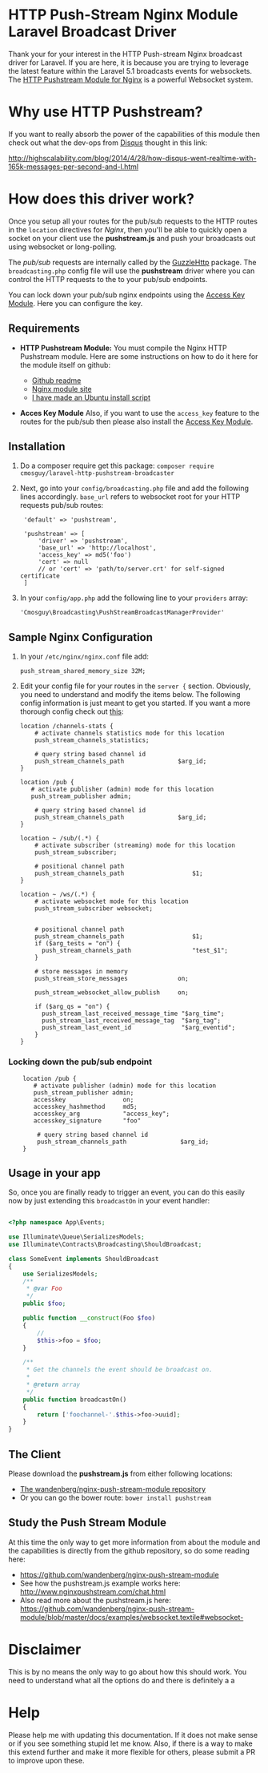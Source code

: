 # HTTP Push-Stream Nginx Module Laravel Broadcast Driver 

Thank your for your interest in the HTTP Push-stream Nginx broadcast driver for Laravel.  If you are here, it is because you are trying to leverage the latest feature within the Laravel 5.1 broadcasts events for websockets.  The [HTTP Pushstream Module for Nginx](https://github.com/wandenberg/nginx-push-stream-module) is a powerful Websocket system.   


# Why use HTTP Pushstream?
If you want to really absorb the power of the capabilities of this module then check out what the dev-ops from [Disqus](http://disqus.com) thought in this link:

http://highscalability.com/blog/2014/4/28/how-disqus-went-realtime-with-165k-messages-per-second-and-l.html

# How does this driver work?
Once you setup all your routes for the pub/sub requests to the HTTP routes in the `location` directives for *Nginx*, then you'll be able to quickly open a socket on your client use the **pushstream.js** and push your broadcasts out using websocket or long-polling.  

The *pub/sub* requests are internally called by the [GuzzleHttp](http://guzzle.readthedocs.org/en/latest/) package.  The `broadcasting.php` config file will use the **pushstream** driver where you can control the HTTP requests to the to your pub/sub endpoints.  

You can lock down your pub/sub nginx endpoints using the [Access Key Module](http://wiki.nginx.org/HttpAccessKeyModule).  Here you can configure the key.

## Requirements

*  **HTTP Pushstream Module:** You must compile the Nginx HTTP Pushstream module. Here are some instructions on how to do it here for the module itself on github: 
    * [Github readme](https://github.com/wandenberg/nginx-push-stream-module#installation)
    * [Nginx module site](http://wiki.nginx.org/HttpPushStreamModule#instalation)
    * [I have made an Ubuntu install script](scripts/install_nginx_pushstream_module.sh)
    
*  **Acces Key Module** Also, if you want to use the `access_key` feature to the routes for the pub/sub then please also install the [Access Key Module](http://wiki.nginx.org/HttpAccessKeyModule).


## Installation

1. Do a composer require get this package: `composer require cmosguy/laravel-http-pushstream-broadcaster`

2. Next, go into your `config/broadcasting.php` file and add the following lines accordingly. `base_url` refers to websocket root for your HTTP requests pub/sub routes:
 
        'default' => 'pushstream',

        'pushstream' => [
            'driver' => 'pushstream',
            'base_url' => 'http://localhost',
            'access_key' => md5('foo')
            'cert' => null
            // or 'cert' => 'path/to/server.crt' for self-signed certificate
        ]

3.  In your `config/app.php` add the following line to your `providers` array:

        'Cmosguy\Broadcasting\PushStreamBroadcastManagerProvider'
        
## Sample Nginx Configuration
1.  In your `/etc/nginx/nginx.conf` file add:

        push_stream_shared_memory_size 32M;
   
2.  Edit your config file for your routes in the `server {` section. Obviously, you need to understand and modify the items below. The following config information is just meant to get you started. If you want a more thorough config check out [this](https://gist.github.com/dctrwatson/0b3b52050254e273ff11#file-nginx-v):

        location /channels-stats {
            # activate channels statistics mode for this location
            push_stream_channels_statistics;

            # query string based channel id
            push_stream_channels_path               $arg_id;
        }

        location /pub {
           # activate publisher (admin) mode for this location
           push_stream_publisher admin;

            # query string based channel id
            push_stream_channels_path               $arg_id;
        }

        location ~ /sub/(.*) {
            # activate subscriber (streaming) mode for this location
            push_stream_subscriber;

            # positional channel path
            push_stream_channels_path                   $1;
        }

        location ~ /ws/(.*) {
            # activate websocket mode for this location
            push_stream_subscriber websocket;
        

            # positional channel path
            push_stream_channels_path                   $1;
            if ($arg_tests = "on") {
              push_stream_channels_path                 "test_$1";
            }

            # store messages in memory
            push_stream_store_messages              on;

            push_stream_websocket_allow_publish     on;

            if ($arg_qs = "on") {
              push_stream_last_received_message_time "$arg_time";
              push_stream_last_received_message_tag  "$arg_tag";
              push_stream_last_event_id              "$arg_eventid";
            }
        }
        
### Locking down the pub/sub endpoint

        location /pub {
           # activate publisher (admin) mode for this location
           push_stream_publisher admin;
           accesskey                on;
           accesskey_hashmethod     md5;
           accesskey_arg            "access_key";
           accesskey_signature      "foo"

            # query string based channel id
            push_stream_channels_path               $arg_id;
        }

## Usage in your app

So, once you  are finally ready to trigger an event, you can do this easily now by just extending this `broadcastOn` in your event handler:

```php

<?php namespace App\Events;

use Illuminate\Queue\SerializesModels;
use Illuminate\Contracts\Broadcasting\ShouldBroadcast;

class SomeEvent implements ShouldBroadcast
{
    use SerializesModels;
    /**
     * @var Foo
     */
    public $foo;

    public function __construct(Foo $foo)
    {
        //
        $this->foo = $foo;
    }

    /**
     * Get the channels the event should be broadcast on.
     *
     * @return array
     */
    public function broadcastOn()
    {
        return ['foochannel-'.$this->foo->uuid];
    }
}

```
        
## The Client

Please download the **pushstream.js** from either following locations:

*  [The wandenberg/nginx-push-stream-module repository](https://raw.githubusercontent.com/wandenberg/nginx-push-stream-module/master/misc/js/pushstream.js)
*  Or you can go the bower route: `bower install pushstream`


## Study the Push Stream Module

At this time the only way to get more information from about the module and the capabilities is directly from the github repository, so do some reading here:

*  https://github.com/wandenberg/nginx-push-stream-module
*  See how the pushstream.js example works here: http://www.nginxpushstream.com/chat.html
*  Also read more about the pushstream.js here: https://github.com/wandenberg/nginx-push-stream-module/blob/master/docs/examples/websocket.textile#websocket-

        
# Disclaimer

This is by no means the only way to go about how this should work. You need to understand what all the options do and there is definitely a a

# Help
Please help me with updating this documentation. If it does not make sense or if you see something stupid let me know. Also, if there is a way to make this extend further and make it more flexible for others, please submit a PR to improve upon these.



